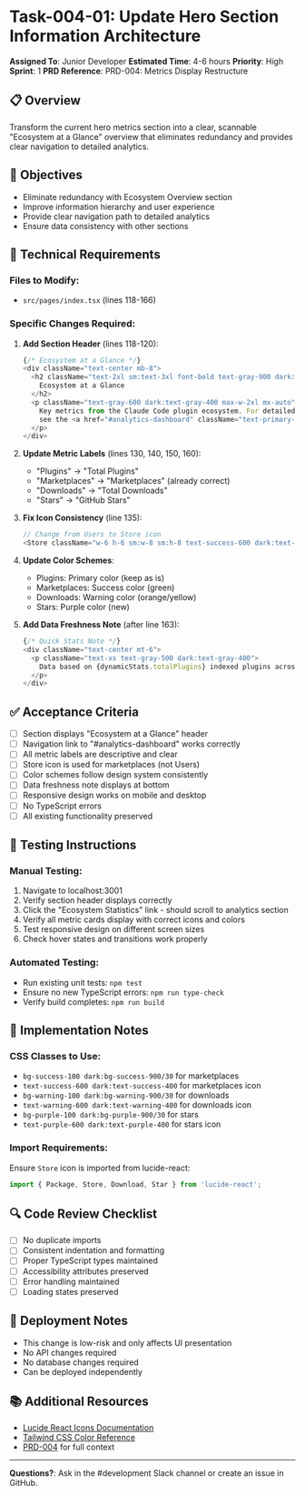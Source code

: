# Task-004-01: Update Hero Section Information Architecture

**Assigned To**: Junior Developer
**Estimated Time**: 4-6 hours
**Priority**: High
**Sprint**: 1
**PRD Reference**: PRD-004: Metrics Display Restructure

## 📋 Overview

Transform the current hero metrics section into a clear, scannable "Ecosystem at a Glance" overview that eliminates redundancy and provides clear navigation to detailed analytics.

## 🎯 Objectives

- Eliminate redundancy with Ecosystem Overview section
- Improve information hierarchy and user experience
- Provide clear navigation path to detailed analytics
- Ensure data consistency with other sections

## 🔧 Technical Requirements

### Files to Modify:
- `src/pages/index.tsx` (lines 118-166)

### Specific Changes Required:

1. **Add Section Header** (lines 118-120):
   ```typescript
   {/* Ecosystem at a Glance */}
   <div className="text-center mb-8">
     <h2 className="text-2xl sm:text-3xl font-bold text-gray-900 dark:text-gray-100 mb-2">
       Ecosystem at a Glance
     </h2>
     <p className="text-gray-600 dark:text-gray-400 max-w-2xl mx-auto">
       Key metrics from the Claude Code plugin ecosystem. For detailed analytics and trends,
       see the <a href="#analytics-dashboard" className="text-primary-600 dark:text-primary-400 hover:underline">Ecosystem Statistics</a> section below.
     </p>
   </div>
   ```

2. **Update Metric Labels** (lines 130, 140, 150, 160):
   - "Plugins" → "Total Plugins"
   - "Marketplaces" → "Marketplaces" (already correct)
   - "Downloads" → "Total Downloads"
   - "Stars" → "GitHub Stars"

3. **Fix Icon Consistency** (line 135):
   ```typescript
   // Change from Users to Store icon
   <Store className="w-6 h-6 sm:w-8 sm:h-8 text-success-600 dark:text-success-400" />
   ```

4. **Update Color Schemes**:
   - Plugins: Primary color (keep as is)
   - Marketplaces: Success color (green)
   - Downloads: Warning color (orange/yellow)
   - Stars: Purple color (new)

5. **Add Data Freshness Note** (after line 163):
   ```typescript
   {/* Quick Stats Note */}
   <div className="text-center mt-6">
     <p className="text-xs text-gray-500 dark:text-gray-400">
       Data based on {dynamicStats.totalPlugins} indexed plugins across {dynamicStats.totalMarketplaces} marketplaces
     </p>
   </div>
   ```

## ✅ Acceptance Criteria

- [ ] Section displays "Ecosystem at a Glance" header
- [ ] Navigation link to "#analytics-dashboard" works correctly
- [ ] All metric labels are descriptive and clear
- [ ] Store icon is used for marketplaces (not Users)
- [ ] Color schemes follow design system consistently
- [ ] Data freshness note displays at bottom
- [ ] Responsive design works on mobile and desktop
- [ ] No TypeScript errors
- [ ] All existing functionality preserved

## 🧪 Testing Instructions

### Manual Testing:
1. Navigate to localhost:3001
2. Verify section header displays correctly
3. Click the "Ecosystem Statistics" link - should scroll to analytics section
4. Verify all metric cards display with correct icons and colors
5. Test responsive design on different screen sizes
6. Check hover states and transitions work properly

### Automated Testing:
- Run existing unit tests: `npm test`
- Ensure no new TypeScript errors: `npm run type-check`
- Verify build completes: `npm run build`

## 🚧 Implementation Notes

### CSS Classes to Use:
- `bg-success-100 dark:bg-success-900/30` for marketplaces
- `text-success-600 dark:text-success-400` for marketplaces icon
- `bg-warning-100 dark:bg-warning-900/30` for downloads
- `text-warning-600 dark:text-warning-400` for downloads icon
- `bg-purple-100 dark:bg-purple-900/30` for stars
- `text-purple-600 dark:text-purple-400` for stars icon

### Import Requirements:
Ensure `Store` icon is imported from lucide-react:
```typescript
import { Package, Store, Download, Star } from 'lucide-react';
```

## 🔍 Code Review Checklist

- [ ] No duplicate imports
- [ ] Consistent indentation and formatting
- [ ] Proper TypeScript types maintained
- [ ] Accessibility attributes preserved
- [ ] Error handling maintained
- [ ] Loading states preserved

## 🚀 Deployment Notes

- This change is low-risk and only affects UI presentation
- No API changes required
- No database changes required
- Can be deployed independently

## 📚 Additional Resources

- [Lucide React Icons Documentation](https://lucide.dev/)
- [Tailwind CSS Color Reference](https://tailwindcss.com/docs/customizing-colors)
- [PRD-004](./prd-004-metrics-display-restructure.md) for full context

---

**Questions?**: Ask in the #development Slack channel or create an issue in GitHub.